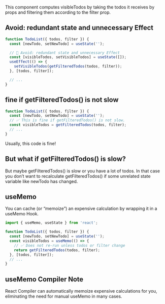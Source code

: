 This component computes visibleTodos by taking the todos it receives by props and filtering them according to the filter prop. 


## Avoid: redundant state and unnecessary Effect
```js
function TodoList({ todos, filter }) {
  const [newTodo, setNewTodo] = useState('');

  // 🔴 Avoid: redundant state and unnecessary Effect
  const [visibleTodos, setVisibleTodos] = useState([]);
  useEffect(() => {
    setVisibleTodos(getFilteredTodos(todos, filter));
  }, [todos, filter]);

  // ...
}
```
## fine if getFilteredTodos() is not slow

```js
function TodoList({ todos, filter }) {
  const [newTodo, setNewTodo] = useState('');
  // ✅ This is fine if getFilteredTodos() is not slow.
  const visibleTodos = getFilteredTodos(todos, filter);
  // ...
}
```
Usually, this code is fine! 

## But what if getFilteredTodos() is slow?
But maybe getFilteredTodos() is slow or you have a lot of todos. In that case you don’t want to recalculate getFilteredTodos() if some unrelated state variable like newTodo has changed.


## useMemo
You can cache (or “memoize”) an expensive calculation by wrapping it in a useMemo Hook.
```js
import { useMemo, useState } from 'react';

function TodoList({ todos, filter }) {
  const [newTodo, setNewTodo] = useState('');
  const visibleTodos = useMemo(() => {
    // ✅ Does not re-run unless todos or filter change
    return getFilteredTodos(todos, filter);
  }, [todos, filter]);
  // ...
}
```

## useMemo Compiler Note
React Compiler can automatically memoize expensive calculations for you, eliminating the need for manual useMemo in many cases.
